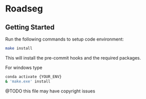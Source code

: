 # Roadseg

## Getting Started

Run the following commands to setup code environment:
```bash
make install
```
This will install the pre-commit hooks and the required packages.

For windows type
 ```bash
conda activate {YOUR_ENV}
& 'make.exe' install
```

@TODO this file may have copyright issues